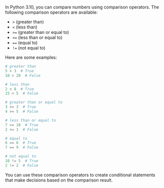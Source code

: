 In Python 3.10, you can compare numbers using comparison operators. The following comparison operators are available:

- `>` (greater than)
- `<` (less than)
- `>=` (greater than or equal to)
- `<=` (less than or equal to)
- `==` (equal to)
- `!=` (not equal to)

Here are some examples:

```python
# greater than
5 > 3  # True
10 > 20  # False

# less than
2 < 8  # True
15 < 5  # False

# greater than or equal to
3 >= 3  # True
4 >= 5  # False

# less than or equal to
7 <= 10  # True
2 <= 1  # False

# equal to
6 == 6  # True
7 == 9  # False

# not equal to
10 != 5  # True
2 != 2  # False
```

You can use these comparison operators to create conditional statements that make decisions based on the comparison result.